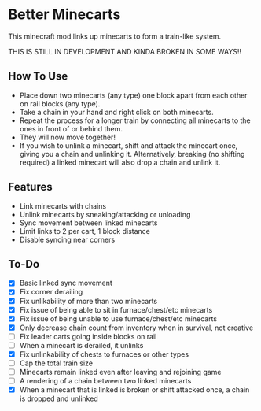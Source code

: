 # Better Minecarts

This minecraft mod links up minecarts to form a train-like system.

THIS IS STILL IN DEVELOPMENT AND KINDA BROKEN IN SOME WAYS!!

## How To Use

- Place down two minecarts (any type) one block apart from each other on rail blocks (any type).
- Take a chain in your hand and right click on both minecarts.
- Repeat the process for a longer train by connecting all minecarts to the ones in front of or behind them.
- They will now move together!
- If you wish to unlink a minecart, shift and attack the minecart once, giving you a chain and unlinking it. Alternatively, breaking (no shifting required) a linked minecart will also drop a chain and unlink it.

## Features

- Link minecarts with chains
- Unlink minecarts by sneaking/attacking or unloading
- Sync movement between linked minecarts
- Limit links to 2 per cart, 1 block distance 
- Disable syncing near corners

## To-Do

- [x] Basic linked sync movement
- [x] Fix corner derailing
- [x] Fix unlikability of more than two minecarts
- [x] Fix issue of being able to sit in furnace/chest/etc minecarts
- [x] Fix issue of being unable to use furnace/chest/etc minecarts
- [x] Only decrease chain count from inventory when in survival, not creative
- [ ] Fix leader carts going inside blocks on rail
- [ ] When a minecart is derailed, it unlinks
- [x] Fix unlinkability of chests to furnaces or other types
- [ ] Cap the total train size
- [ ] Minecarts remain linked even after leaving and rejoining game
- [ ] A rendering of a chain between two linked minecarts
- [x] When a minecart that is linked is broken or shift attacked once, a chain is dropped and unlinked